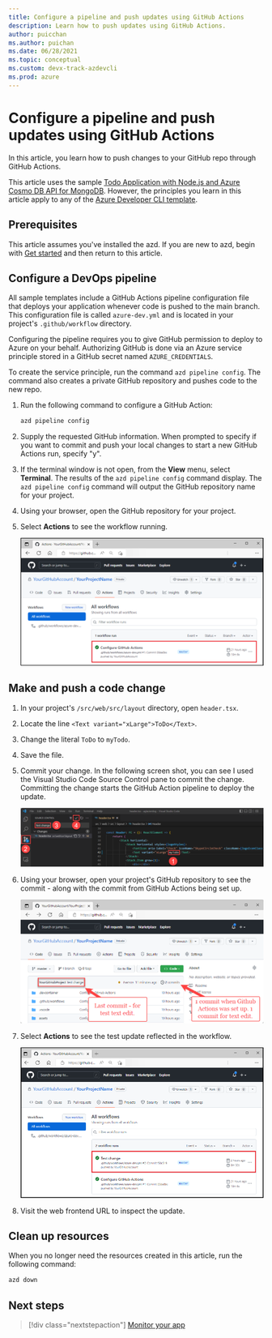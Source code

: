 ```yaml
---
title: Configure a pipeline and push updates using GitHub Actions
description: Learn how to push updates using GitHub Actions.
author: puicchan
ms.author: puichan
ms.date: 06/28/2021
ms.topic: conceptual
ms.custom: devx-track-azdevcli
ms.prod: azure
---
```


# Configure a pipeline and push updates using GitHub Actions

In this article, you learn how to push changes to your GitHub repo through GitHub Actions.

This article uses the sample [Todo Application with Node.js and Azure Cosmo DB API for MongoDB](https://github.com/azure-samples/todo-nodejs-mongo). However, the principles you learn in this article apply to any of the [Azure Developer CLI template](overview.md#azure-developer-cli-templates).

## Prerequisites

This article assumes you've installed the azd. If you are new to azd, begin with [Get started](get-started.md) and then return to this article.

## Configure a DevOps pipeline

All sample templates include a GitHub Actions pipeline configuration file that deploys your application whenever code is pushed to the main branch. This configuration file is called `azure-dev.yml` and is located in your project's `.github/workflow` directory.

Configuring the pipeline requires you to give GitHub permission to deploy to Azure on your behalf. Authorizing GitHub is done via an Azure service principle stored in a GitHub secret named `AZURE_CREDENTIALS`.

To create the service principle, run the command `azd pipeline config`. The command also creates a private GitHub repository and pushes code to the new repo.  

1. Run the following command to configure a GitHub Action:

    ```bash
    azd pipeline config
    ```

1. Supply the requested GitHub information. When prompted to specify if you want to commit and push your local changes to start a new GitHub Actions run, specify "y".

1. If the terminal window is not open, from the **View** menu, select **Terminal**. The results of the `azd pipeline config` command display. The `azd pipeline config` command will output the GitHub repository name for your project.

1. Using your browser, open the GitHub repository for your project.

1. Select **Actions** to see the workflow running.

    !["Screenshot of GitHub workflow running."](media/how-to-setup-devop-pipeline/github-workflow.png)

## Make and push a code change

1. In your project's `/src/web/src/layout` directory, open `header.tsx`.

1. Locate the line `<Text variant="xLarge">ToDo</Text>`.

1. Change the literal `ToDo` to `myTodo`.

1. Save the file.

1. Commit your change. In the following screen shot, you can see I used the Visual Studio Code Source Control pane to commit the change. Committing the change starts the GitHub Action pipeline to deploy the update.

    !["Visual Studio Code integrates with GitHub to allow you to commit changes within your editing environment."](media/how-to-setup-devop-pipeline/commit-changes-to-github.png)

1. Using your browser, open your project's GitHub repository to see the commit - along with the commit from GitHub Actions being set up.

    !["The committed changes will be made in your project's GitHub repository."](media/how-to-setup-devop-pipeline/committed-changes-in-github-repo.png)

1. Select **Actions** to see the test update reflected in the workflow.

    !["Screenshot of GitHub workflow running after test update."](media/how-to-setup-devop-pipeline/github-workflow-after-test-update.png)

1. Visit the web frontend URL to inspect the update.

## Clean up resources

When you no longer need the resources created in this article, run the following command:

``` bash
azd down
```

## Next steps

> [!div class="nextstepaction"]
> [Monitor your app](monitor-your-app.md)
